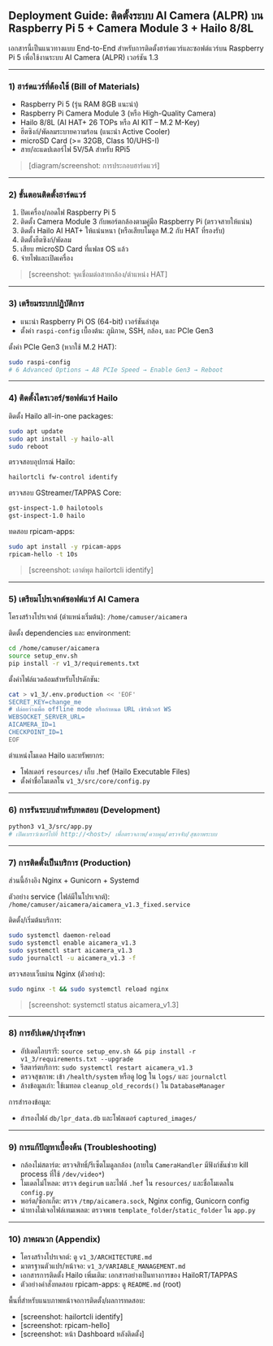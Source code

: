 ## Deployment Guide: ติดตั้งระบบ AI Camera (ALPR) บน Raspberry Pi 5 + Camera Module 3 + Hailo 8/8L

เอกสารนี้เป็นแนวทางแบบ End-to-End สำหรับการติดตั้งฮาร์ดแวร์และซอฟต์แวร์บน Raspberry Pi 5 เพื่อใช้งานระบบ AI Camera (ALPR) เวอร์ชัน 1.3

---

### 1) ฮาร์ดแวร์ที่ต้องใช้ (Bill of Materials)
- Raspberry Pi 5 (รุ่น RAM 8GB แนะนำ)
- Raspberry Pi Camera Module 3 (หรือ High-Quality Camera)
- Hailo 8/8L (AI HAT+ 26 TOPs หรือ AI KIT – M.2 M-Key)
- ฮีตซิงก์/พัดลมระบายความร้อน (แนะนำ Active Cooler)
- microSD Card (>= 32GB, Class 10/UHS-I)
- สาย/อะแดปเตอร์ไฟ 5V/5A สำหรับ RPi5

> [diagram/screenshot: การประกอบฮาร์ดแวร์]

---

### 2) ขั้นตอนติดตั้งฮาร์ดแวร์
1. ปิดเครื่อง/ถอดไฟ Raspberry Pi 5
2. ติดตั้ง Camera Module 3 กับพอร์ตกล้องตามคู่มือ Raspberry Pi (ตรวจสายให้แน่น)
3. ติดตั้ง Hailo AI HAT+ ให้แน่นหนา (หรือเสียบโมดูล M.2 กับ HAT ที่รองรับ)
4. ติดตั้งฮีตซิงก์/พัดลม
5. เสียบ microSD Card ที่แฟลช OS แล้ว
6. จ่ายไฟและเปิดเครื่อง

> [screenshot: จุดเชื่อมต่อสายกล้อง/ตำแหน่ง HAT]

---

### 3) เตรียมระบบปฏิบัติการ
- แนะนำ Raspberry Pi OS (64-bit) เวอร์ชันล่าสุด
- ตั้งค่า `raspi-config` เบื้องต้น: ภูมิภาค, SSH, กล้อง, และ PCIe Gen3

ตั้งค่า PCIe Gen3 (หากใช้ M.2 HAT):
```bash
sudo raspi-config
# 6 Advanced Options → A8 PCIe Speed → Enable Gen3 → Reboot
```

---

### 4) ติดตั้งไดรเวอร์/ซอฟต์แวร์ Hailo
ติดตั้ง Hailo all-in-one packages:
```bash
sudo apt update
sudo apt install -y hailo-all
sudo reboot
```

ตรวจสอบอุปกรณ์ Hailo:
```bash
hailortcli fw-control identify
```

ตรวจสอบ GStreamer/TAPPAS Core:
```bash
gst-inspect-1.0 hailotools
gst-inspect-1.0 hailo
```

ทดสอบ rpicam-apps:
```bash
sudo apt install -y rpicam-apps
rpicam-hello -t 10s
```

> [screenshot: เอาต์พุต hailortcli identify]

---

### 5) เตรียมโปรเจกต์ซอฟต์แวร์ AI Camera
โครงสร้างโปรเจกต์ (ตำแหน่งเริ่มต้น): `/home/camuser/aicamera`

ติดตั้ง dependencies และ environment:
```bash
cd /home/camuser/aicamera
source setup_env.sh
pip install -r v1_3/requirements.txt
```

ตั้งค่าไฟล์แวดล้อมสำหรับโปรดักชัน:
```bash
cat > v1_3/.env.production << 'EOF'
SECRET_KEY=change_me
# ปล่อยว่างเพื่อ offline mode หรือกำหนด URL เซิร์ฟเวอร์ WS
WEBSOCKET_SERVER_URL=
AICAMERA_ID=1
CHECKPOINT_ID=1
EOF
```

ตำแหน่งโมเดล Hailo และทรัพยากร:
- โฟลเดอร์ `resources/` เก็บ .hef (Hailo Executable Files)
- ตั้งค่าชื่อโมเดลใน `v1_3/src/core/config.py`

---

### 6) การรันระบบสำหรับทดสอบ (Development)
```bash
python3 v1_3/src/app.py
# เปิดเบราว์เซอร์ไปที่ http://<host>/ เพื่อตรวจภาพ/ควบคุม/ตรวจจับ/สุขภาพระบบ
```

---

### 7) การติดตั้งเป็นบริการ (Production)
ส่วนนี้อ้างอิง Nginx + Gunicorn + Systemd

ตัวอย่าง service (ไฟล์มีในโปรเจกต์): `/home/camuser/aicamera/aicamera_v1.3_fixed.service`

ติดตั้ง/เริ่มต้นบริการ:
```bash
sudo systemctl daemon-reload
sudo systemctl enable aicamera_v1.3
sudo systemctl start aicamera_v1.3
sudo journalctl -u aicamera_v1.3 -f
```

ตรวจสอบเว็บผ่าน Nginx (ตัวอย่าง):
```bash
sudo nginx -t && sudo systemctl reload nginx
```

> [screenshot: systemctl status aicamera_v1.3]

---

### 8) การอัปเดต/บำรุงรักษา
- อัปเดตไลบรารี: `source setup_env.sh && pip install -r v1_3/requirements.txt --upgrade`
- รีสตาร์ตบริการ: `sudo systemctl restart aicamera_v1.3`
- ตรวจสุขภาพ: เข้า `/health/system` หรือดู log ใน `logs/` และ `journalctl`
- ล้างข้อมูลเก่า: ใช้เมทอด `cleanup_old_records()` ใน `DatabaseManager`

การสำรองข้อมูล:
- สำรองไฟล์ `db/lpr_data.db` และโฟลเดอร์ `captured_images/`

---

### 9) การแก้ปัญหาเบื้องต้น (Troubleshooting)
- กล้องไม่สตาร์ต: ตรวจสิทธิ์/รีเซ็ตโมดูลกล้อง (ภายใน `CameraHandler` มีฟังก์ชันช่วย kill process ที่ใช้ `/dev/video*`)
- โมเดลไม่โหลด: ตรวจ `degirum` และไฟล์ `.hef` ใน `resources/` และชื่อโมเดลใน `config.py`
- พอร์ต/ซ็อกเก็ต: ตรวจ `/tmp/aicamera.sock`, Nginx config, Gunicorn config
- นำทางไม่เจอไฟล์เทมเพลต: ตรวจพาธ `template_folder`/`static_folder` ใน `app.py`

---

### 10) ภาคผนวก (Appendix)
- โครงสร้างโปรเจกต์: ดู `v1_3/ARCHITECTURE.md`
- มาตรฐานตัวแปร/หน้าจอ: `v1_3/VARIABLE_MANAGEMENT.md`
- เอกสารการติดตั้ง Hailo เพิ่มเติม: เอกสารอย่างเป็นทางการของ HailoRT/TAPPAS
- ตัวอย่างคำสั่งทดสอบ rpicam-apps: ดู `README.md` (root)

พื้นที่สำหรับแนบภาพหน้าจอการติดตั้ง/ผลการทดสอบ:
- [screenshot: hailortcli identify]
- [screenshot: rpicam-hello]
- [screenshot: หน้า Dashboard หลังติดตั้ง]


